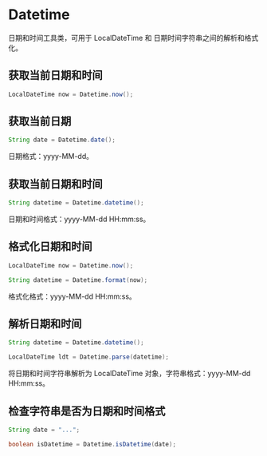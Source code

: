 # Datetime

日期和时间工具类，可用于 LocalDateTime 和 日期时间字符串之间的解析和格式化。

## 获取当前日期和时间

```java
LocalDateTime now = Datetime.now();
```

## 获取当前日期

```java
String date = Datetime.date();
```

日期格式：yyyy-MM-dd。

## 获取当前日期和时间

```java
String datetime = Datetime.datetime();
```

日期和时间格式：yyyy-MM-dd HH:mm:ss。

## 格式化日期和时间

```java
LocalDateTime now = Datetime.now();

String datetime = Datetime.format(now);
```

格式化格式：yyyy-MM-dd HH:mm:ss。

## 解析日期和时间

```java
String datetime = Datetime.datetime();

LocalDateTime ldt = Datetime.parse(datetime);
```

将日期和时间字符串解析为 LocalDateTime 对象，字符串格式：yyyy-MM-dd HH:mm:ss。

## 检查字符串是否为日期和时间格式

```java
String date = "...";

boolean isDatetime = Datetime.isDatetime(date);
```